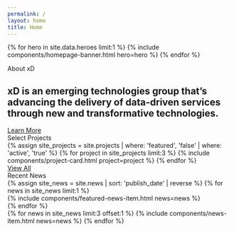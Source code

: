 ```yaml
---
permalink: /
layout: home
title: Home
---
```


{% for hero in site.data.heroes limit:1 %}
  {% include components/homepage-banner.html hero=hero %}
{% endfor %}

<section class="home-mission">
  <div class="grid-container">
    <div class="section-breadcrumb">About xD</div>
    <h2>
      xD is an emerging technologies group that’s advancing the delivery of 
      data-driven services through new and transformative technologies.
    </h2>
    <a class="square-link" href="{{ site.baseurl }}/about">Learn More</a>
  </div>
</section>

<section class="home-projects">
  <div class="grid-container">
    <div class="section-breadcrumb">Select Projects</div>
    <div class="grid-row grid-gap-lg">
      {% assign site_projects = site.projects | where: 'featured', 'false' | where: 'active', 'true' %}
      {% for project in site_projects limit:3 %}
        {% include components/project-card.html project=project %}
      {% endfor %}
    </div>
    <a class="usa-button usa-button-black" href="{{ site.baseurl }}/projects">View All</a>
  </div>
</section>

<section class="home-news">
  <div class="grid-container">
    <div class="section-breadcrumb">Recent News</div>
    <div class="grid-row grid-gap-lg home-news-items">
      {% assign site_news = site.news | sort: 'publish_date' | reverse %}
      {% for news in site_news limit:1 %}
        <div class="col-12 tablet:grid-col-6 featured-news-col">
          {% include components/featured-news-item.html news=news %}  
        </div>
      {% endfor %}
      <div class="col-12 tablet:grid-col-6">
        {% for news in site_news limit:3 offset:1 %}
          {% include components/news-item.html news=news %}
        {% endfor %}
      </div>
    </div>
  </div>
</section>
